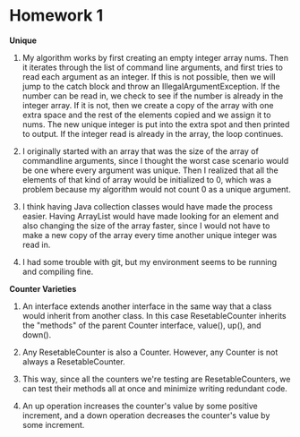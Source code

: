 # Homework 1

**Unique**
1. My algorithm works by first creating an empty integer array nums. Then it iterates through the list of command line arguments, and first tries to read each argument as an integer. If this is not possible, then we will jump to the catch block and throw an IllegalArgumentException. If the number can be read in, we check to see if the number is already in the integer array. If it is not, then we create a copy of the array with one extra space and the rest of the elements copied and we assign it to nums. The new unique integer is put into the extra spot and then printed to output. If the integer read is already in the array, the loop continues.

2. I originally started with an array that was the size of the array of commandline arguments, since I thought the worst case scenario would be one where every argument was unique. Then I realized that all the elements of that kind of array would be initialized to 0, which was a problem because my algorithm would not count 0 as a unique argument. 

3. I think having Java collection classes would have made the process easier. Having ArrayList would have made looking for an element and also changing the size of the array faster, since I would not have to make a new copy of the array every time another unique integer was read in.

4. I had some trouble with git, but my environment seems to be running and compiling fine.



**Counter Varieties**
1. An interface extends another interface in the same way that a class would inherit from another class. In this case ResetableCounter inherits the "methods" of the parent Counter interface, value(), up(), and down().

2. Any ResetableCounter is also a Counter. However, any Counter is not always a ResetableCounter.

3. This way, since all the counters we're testing are ResetableCounters, we can test their methods all at once and minimize writing redundant code. 

4. An up operation increases the counter's value by some positive increment, and a down operation decreases the counter's value by some increment.
